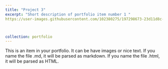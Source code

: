```yaml
---
title: "Project 3"
excerpt: "Short description of portfolio item number 1 "
https://user-images.githubusercontent.com/102380275/197298673-23d11d8c-9f6e-497a-8519-371fdcbc6b08.mp4



collection: portfolio
---
```


This is an item in your portfolio. It can be have images or nice text. If you name the file .md, it will be parsed as markdown. If you name the file .html, it will be parsed as HTML.
